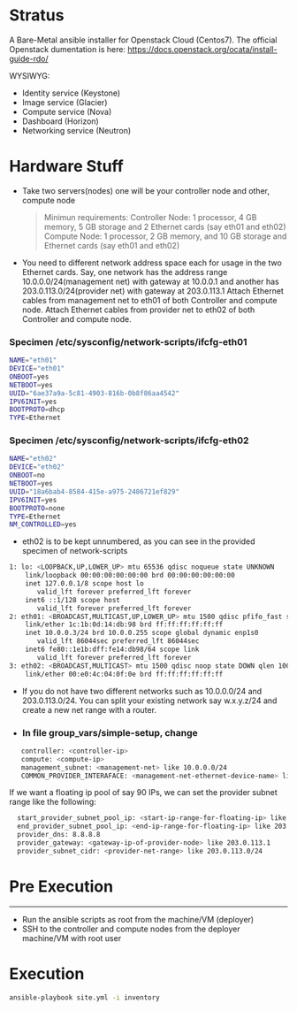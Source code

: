 # Stratus


A Bare-Metal ansible installer for Openstack Cloud (Centos7).
The official Openstack dumentation is here: https://docs.openstack.org/ocata/install-guide-rdo/
 
WYSIWYG:

  - Identity service (Keystone)
  - Image service (Glacier)
  - Compute service (Nova)
  - Dashboard (Horizon)
  - Networking service (Neutron)


# Hardware Stuff

 - Take two servers(nodes) one will be your controller node and other, compute node
   > Minimun requirements:
     Controller Node: 1 processor, 4 GB memory, 5 GB storage and 2 Ethernet cards (say eth01 and eth02)
     Compute Node: 1 processor, 2 GB memory, and 10 GB storage and Ethernet cards (say eth01 and eth02)

 - You need to different network address space each for usage in the two Ethernet cards.
   Say, one network has the address range 10.0.0.0/24(management net) with gateway at 10.0.0.1 and another has 203.0.113.0/24(provider net) with gateway at 203.0.113.1
   Attach Ethernet cables from management net to eth01 of both Controller and compute node.
   Attach Ethernet cables from provider net to eth02 of both Controller and compute node.



### Specimen /etc/sysconfig/network-scripts/ifcfg-eth01
```sh
NAME="eth01"
DEVICE="eth01"
ONBOOT=yes
NETBOOT=yes
UUID="6ae37a9a-5c81-4903-816b-0b8f86aa4542"
IPV6INIT=yes
BOOTPROTO=dhcp
TYPE=Ethernet
```

### Specimen /etc/sysconfig/network-scripts/ifcfg-eth02
```sh
NAME="eth02"
DEVICE="eth02"
ONBOOT=no
NETBOOT=yes
UUID="18a6bab4-8584-415e-a975-2486721ef829"
IPV6INIT=yes
BOOTPROTO=none
TYPE=Ethernet
NM_CONTROLLED=yes
```
- eth02 is to be kept unnumbered, as you can see in the provided specimen of network-scripts


```sh
1: lo: <LOOPBACK,UP,LOWER_UP> mtu 65536 qdisc noqueue state UNKNOWN 
    link/loopback 00:00:00:00:00:00 brd 00:00:00:00:00:00
    inet 127.0.0.1/8 scope host lo
       valid_lft forever preferred_lft forever
    inet6 ::1/128 scope host 
       valid_lft forever preferred_lft forever
2: eth01: <BROADCAST,MULTICAST,UP,LOWER_UP> mtu 1500 qdisc pfifo_fast state UP qlen 1000
    link/ether 1c:1b:0d:14:db:98 brd ff:ff:ff:ff:ff:ff
    inet 10.0.0.3/24 brd 10.0.0.255 scope global dynamic enp1s0
       valid_lft 86044sec preferred_lft 86044sec
    inet6 fe80::1e1b:dff:fe14:db98/64 scope link 
       valid_lft forever preferred_lft forever
3: eth02: <BROADCAST,MULTICAST> mtu 1500 qdisc noop state DOWN qlen 1000
    link/ether 00:e0:4c:04:0f:0e brd ff:ff:ff:ff:ff:ff
```


- If you do not have two different networks such as 10.0.0.0/24 and 203.0.113.0/24. You can split your existing network say w.x.y.z/24 and create a new net range with
  a router.

 - ### In file group_vars/simple-setup, change

```sh
   controller: <controller-ip>
   compute: <compute-ip>
   management_subnet: <management-net> like 10.0.0.0/24
   COMMON_PROVIDER_INTERAFACE: <management-net-ethernet-device-name> like eth01
```

If we want a floating ip pool of say 90 IPs, we can set the provider subnet range like the following:

```sh
  start_provider_subnet_pool_ip: <start-ip-range-for-floating-ip> like 203.0.113.10
  end_provider_subnet_pool_ip: <end-ip-range-for-floating-ip> like 203.0.113.100
  provider_dns: 8.8.8.8
  provider_gateway: <gateway-ip-of-provider-node> like 203.0.113.1
  provider_subnet_cidr: <provider-net-range> like 203.0.113.0/24
```

# Pre Execution
---
  - Run the ansible scripts as root from the machine/VM (deployer)
  - SSH to the controller and compute nodes from the deployer machine/VM with root user

# Execution

```sh
ansible-playbook site.yml -i inventory
```


